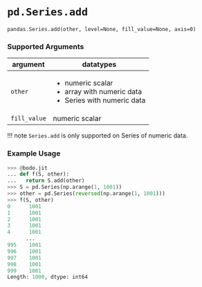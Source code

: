 # `pd.Series.add`

`pandas.Series.add(other, level=None, fill_value=None, axis=0)`

### Supported Arguments

| argument | datatypes |
|--------------|-----------------------------------------------------------------------------------------------------------|
| `other` | <ul><li> numeric scalar </li><li> array with numeric data </li><li> Series with numeric data </li></ul> |
| `fill_value` | numeric scalar |

!!! note
`Series.add` is only supported on Series of numeric data.

### Example Usage

```py
>>> @bodo.jit
... def f(S, other):
...   return S.add(other)
>>> S = pd.Series(np.arange(1, 1001))
>>> other = pd.Series(reversed(np.arange(1, 1001)))
>>> f(S, other)
0      1001
1      1001
2      1001
3      1001
4      1001
      ...
995    1001
996    1001
997    1001
998    1001
999    1001
Length: 1000, dtype: int64
```
